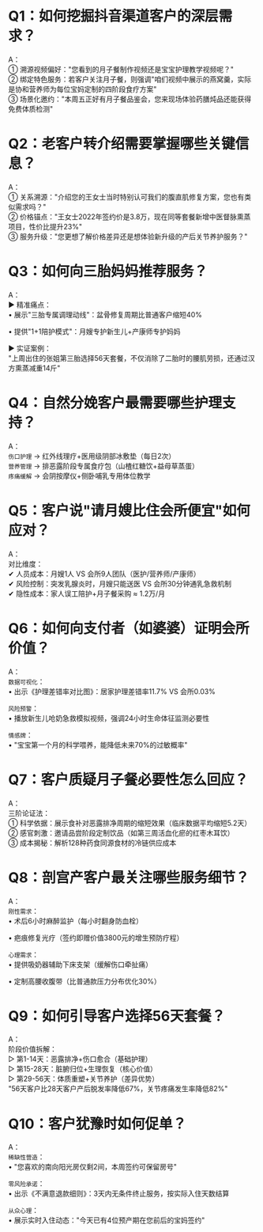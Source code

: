 
# Q1：如何挖掘抖音渠道客户的深层需求？  
A：  
① 溯源视频偏好："您看到的月子餐制作视频还是宝宝护理教学视频呢？"  
② 绑定特色服务：若客户关注月子餐，则强调"咱们视频中展示的燕窝羹，实际是协和营养师为每位宝妈定制的四阶段食疗方案"  
③ 场景化邀约："本周五正好有月子餐品鉴会，您来现场体验药膳炖品还能获得免费体质检测"


# Q2：老客户转介绍需要掌握哪些关键信息？  
A：  
① 关系溯源："介绍您的王女士当时特别认可我们的腹直肌修复方案，您也有类似需求吗？"  
② 价格锚点："王女士2022年签约价是3.8万，现在同等套餐新增中医督脉熏蒸项目，性价比提升23%"  
③ 服务升级："您更想了解价格差异还是想体验新升级的产后关节养护服务？"


# Q3：如何向三胎妈妈推荐服务？  
A：  
▶ 精准痛点：  
• 展示"三胎专属调理动线"：盆骨修复周期比普通客户缩短40%

• 提供"1+1陪护模式"：月嫂专护新生儿+产康师专护妈妈

▶ 实证案例：  
"上周出住的张姐第三胎选择56天套餐，不仅消除了二胎时的腰肌劳损，还通过汉方熏蒸减重14斤"


# Q4：自然分娩客户最需要哪些护理支持？  
A：  
`伤口护理` → 红外线理疗+医用级阴部冰敷垫（每日2次）  
`营养管理` → 排恶露阶段专属食疗包（山楂红糖饮+益母草蒸蛋）  
`疼痛缓解` → 会阴按摩仪+侧卧哺乳专用体位教学



# Q5：客户说"请月嫂比住会所便宜"如何应对？  
A：  
对比维度：  
✔ 人员成本：月嫂1人 VS 会所9人团队（医护/营养师/产康师）  
✔ 风险控制：突发乳腺炎时，月嫂只能送医 VS 会所30分钟通乳急救机制  
✔ 隐性成本：家人误工陪护+月子餐采购 ≈ 1.2万/月



# Q6：如何向支付者（如婆婆）证明会所价值？  
A：  
`数据可视化`：  
• 出示《护理差错率对比图》：居家护理差错率11.7% VS 会所0.03%

`风险预警`：  
• 播放新生儿呛奶急救模拟视频，强调24小时生命体征监测必要性

`情感牌`：  
• "宝宝第一个月的科学喂养，能降低未来70%的过敏概率"




# Q7：客户质疑月子餐必要性怎么回应？  
A：  
三阶论证法：  
① 科学依据：展示食补对恶露排净周期的缩短效果（临床数据平均缩短5.2天）  
② 感官刺激：邀请品尝阶段定制饮品（如第三周活血化瘀的红枣木耳饮）  
③ 成本揭秘：解析128种药食同源食材的冷链供应成本



# Q8：剖宫产客户最关注哪些服务细节？  
A：  
`刚性需求`：  
• 术后6小时麻醉监护（每小时翻身防血栓）

• 疤痕修复光疗（签约即赠价值3800元的增生预防疗程）

`心理需求`：  
• 提供吸奶器辅助下床支架（缓解伤口牵扯痛）

• 定制高腰收腹带（比普通款压力分布优化30%）



# Q9：如何引导客户选择56天套餐？  
A：  
阶段价值拆解：  
▷ 第1-14天：恶露排净+伤口愈合（基础护理）  
▷ 第15-28天：脏腑归位+生理恢复（核心价值）  
▷ 第29-56天：体质重塑+关节养护（差异优势）  
"56天客户比28天客户产后脱发率降低67%，关节疼痛发生率降低82%"



# Q10：客户犹豫时如何促单？  
A：  
`稀缺性营造`：  
• "您喜欢的南向阳光房仅剩2间，本周签约可保留房号"

`零风险承诺`：  
• 出示《不满意退款细则》：3天内无条件终止服务，按实际入住天数结算

`从众心理`：  
• 展示实时入住动态："今天已有4位预产期在您前后的宝妈签约"
